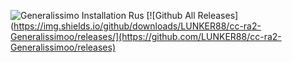 ![Generalissimo Installation Rus](https://user-images.githubusercontent.com/78301641/111901237-cd809800-8a47-11eb-8fbe-ef6185dfb16c.png)
[![Github All Releases](https://img.shields.io/github/downloads/LUNKER88/cc-ra2-Generalissimoo/releases/](https://github.com/LUNKER88/cc-ra2-Generalissimoo/releases)
